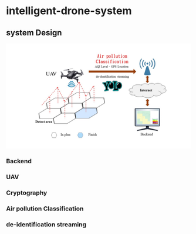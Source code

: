 # intelligent-drone-system

## system Design

![System Design](https://github.com/NTTUlab501/intelligent-drone-system/blob/main/images/System%20Design.jpg "System Design")

### Backend

### UAV
### Cryptography
### Air pollution Classification 
### de-identification streaming